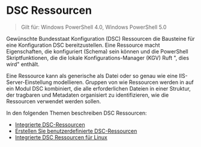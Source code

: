 # DSC Ressourcen

>Gilt für: Windows PowerShell 4.0, Windows PowerShell 5.0

Gewünschte Bundesstaat Konfiguration (DSC) Ressourcen die Bausteine für eine Konfiguration DSC bereitzustellen. Eine Ressource macht Eigenschaften, die konfiguriert (Schema) sein können und die PowerShell Skriptfunktionen, die die lokale Konfigurations-Manager (KGV) Ruft ", dies wird" enthält.

Eine Ressource kann als generische als Datei oder so genau wie eine IIS-Server-Einstellung modellieren.  Gruppen von wie Ressourcen werden in auf ein Modul DSC kombiniert, die alle erforderlichen Dateien in einer Struktur, der tragbaren und Metadaten organisiert zu identifizieren, wie die Ressourcen verwendet werden sollen.  

In den folgenden Themen beschreiben DSC Ressourcen:

- [Integrierte DSC-Ressourcen](builtInResource.md)
- [Erstellen Sie benutzerdefinierte DSC-Ressourcen](authoringResource.md)
- [Integrierte DSC Ressourcen für Linux](lnxBuiltInResources.md)